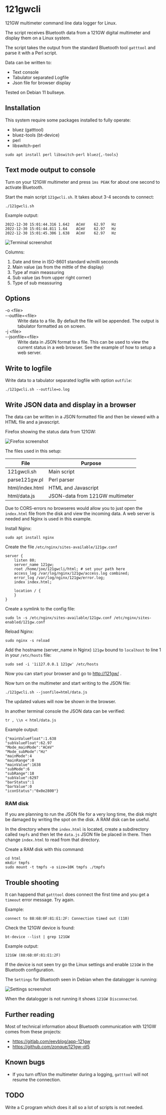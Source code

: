 # 121gwcli

121GW multimeter command line data logger for Linux.

The script receives Bluetooth data from a 121GW
digital multimeter and display them on a Linux system.

The script takes the output from the standard Bluetooth
tool `gatttool` and parse it with a Perl script.

Data can be written to:

* Text console
* Tabulator separated Logfile
* Json file for browser display

Tested on Debian 11 bullseye.

## Installation

This system require some packages installed to fully operate:

* bluez (gatttool)
* bluez-tools (bt-device)
* perl
* libswitch-perl

```
sudo apt install perl libswitch-perl bluez{,-tools}
```

## Text mode output to console

Turn on your 121GW multimeter and press `1ms PEAK` for
about one second to activate Bluetooth.

Start the main script `121gwcli.sh`. It takes about 3-4 seconds to connect:

```
./121gwcli.sh
```

Example output:

```
2022-12-30 15:01:44.316	1.642	ACmV	62.97	Hz
2022-12-30 15:01:44.811	1.64	ACmV	62.97	Hz
2022-12-30 15:01:45.306	1.638	ACmV	62.97	Hz
```

![Terminal screenshot](img/terminal.png "Terminal screenshot showing the values from 121GW")

Columns:

1. Date and time in ISO-8601 standard w/milli seconds
2. Main value (as from the mittle of the display)
3. Type af main meassuring
4. Sub value (as from upper right corner)
5. Type of sub meassuring

## Options

<dl>
<dt>-o &lt;file&gt;<br>
--outfile=&lt;file&gt;</dt>
<dd>Write data to a file. By default the file will be appended.
The output is tabulator formatted as on screen.</dd>

<dt>-j &lt;file&gt;<br>
--jsonfile=&lt;file&gt;</dt>
<dd>Write data in JSON format to a file.
This can be used to view the current status in a web browser.
See the example of how to setup a web server.</dd>
</dl>

## Write to logfile

Write data to a tabulator separated logfile with option `outfile`:

```
./121gwcli.sh --outfile=o.log
```

## Write JSON data and display in a browser

The data can be written in a JSON formatted file
and then be viewed with a HTML file and a javascript.

Firefox showing the status data from 121GW:

![Firefox screenshot](img/firefox.png "Firefox screenshot showing the values from 121GW")


The files used in this setup:

| File            | Purpose                         |
| --------------- | ------------------------------- |
| 121gwcli.sh     | Main script                     |
| parse121gw.pl   | Perl parser                     |
| html/index.html | HTML and Javascript             |
| html/data.js    | JSON-data from 121GW multimeter |

Due to CORS-errors no browseres would allow you to just
open the `index.html` file from the disk and view the
incoming data.
A web server is needed and Nginx is used in this example.

Install Nginx:

```
sudo apt install nginx
```

Create the file `/etc/nginx/sites-available/121gw.conf`

```
server {
    listen 80;
    server_name 121gw;
    root /home/joe/121gwcli/html; # set your path here
    access_log /var/log/nginx/121gw/access.log combined;
    error_log /var/log/nginx/121gw/error.log;
    index index.html;

    location / {
    }
}
```

Create a symlink to the config file:

```
sudo ln -s /etc/nginx/sites-available/121gw.conf /etc/nginx/sites-enabled/121gw.conf
```

Reload Nginx:

```
sudo nginx -s reload
```

Add the hostname (server_name in Nginx) `121gw` bound to `localhost` to line 1 in your `/etc/hosts` file:

```
sudo sed -i '1i127.0.0.1 121gw' /etc/hosts
```

Now you can start your browser and go to <http://121gw/> .

Now turn on the multimeter and start writing to the JSON file:

```
./121gwcli.sh --jsonfile=html/data.js
```

The updated values will now be shown in the browser.

In another terminal console the JSON data can be verified:

```
tr , \\n < html/data.js
```

Example output:

```
{"mainValueFloat":1.638
"subValueFloat":62.97
"Mode_mainMode":"ACmV"
"Mode_subMode":"Hz"
"mainMode":4
"mainRange":0
"mainValue":1638
"subMode":6
"subRange":18
"subValue":6297
"barStatus":1
"barValue":0
"iconStatus":"0x0e2800"}
```

### RAM disk

If you are planning to run the JSON file for a very
long time, the disk might be damaged by writing 
the spot on the disk. A RAM disk can be useful.

In the directory where the `index.html` is located,
create a subdirectory called `tmpfs` and then let
the `data.js` JSON file be placed in there.
Then change `index.html` to read from that directory.

Create a RAM disk with this command:

```
cd html
mkdir tmpfs
sudo mount -t tmpfs -o size=10K tmpfs ./tmpfs
```

## Trouble shooting

It can happend that `gatttool` does connect the first time
and you get a `timeout` error message. Try again.

Example:

```
connect to 88:6B:0F:81:E1:2F: Connection timed out (110)
```

Check the 121GW device is found:

```
bt-device --list | grep 121GW
```

Example output:

```
121GW (88:6B:0F:81:E1:2F)
```

If the device is not seen try go the Linux settings and
enable `121GW` in the Bluetooth configuration.

The `Settings` for Bluetooth seen in Debian when the datalogger is running:

![Settings screenshot](img/settings.png "Settings screenshot showing the values from Bluetooth")

When the datalogger is not running it shows `121GW Disconnected`.

## Further reading

Most of technical information about Bluetooth communication with 121GW comes from these projects:

* <https://gitlab.com/eevblog/app-121gw>
* <https://github.com/zonque/121gw-qt5>

## Known bugs

* If you turn off/on the multimeter during a logging, `gatttool` will not resume the connection.

## TODO

Write a C program which does it all so a lot of scripts is not needed.

